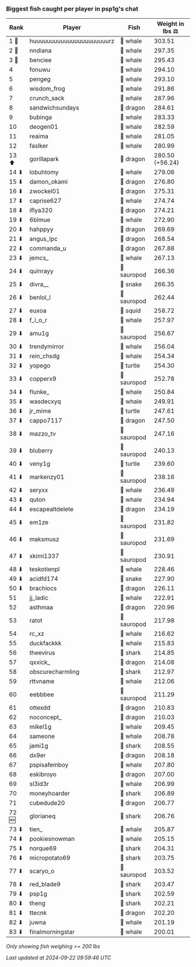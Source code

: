 ### Biggest fish caught per player in psp1g's chat
| Rank | Player | Fish | Weight in lbs ⚖️ |
|------|--------|-----------|---------|
| 1 🥇  | huuuuuuuuuuuuuuuuuuuuuurz | 🐳 whale | 303.51 |
| 2 🥈  | nndiana | 🐳 whale | 297.35 |
| 3 🥉  | benciee | 🐳 whale | 295.43 |
| 4  | fonuwu | 🐳 whale | 294.10 |
| 5  | pengeg | 🐳 whale | 293.10 |
| 6  | wisdom_frog | 🐳 whale | 291.86 |
| 7  | crunch_sack | 🐳 whale | 287.96 |
| 8  | sandwichsundays | 🐉 dragon | 284.61 |
| 9  | bubinga | 🐳 whale | 283.33 |
| 10  | deogen01 | 🐳 whale | 282.59 |
| 11  | reaima | 🐳 whale | 281.05 |
| 12  | faslker | 🐳 whale | 280.99 |
| 13 ⬆ | gorillapark | 🐉 dragon | 280.50 (+56.24) |
| 14 ⬇ | lobuhtomy | 🐳 whale | 279.06 |
| 15 ⬇ | damon_okami | 🐉 dragon | 276.80 |
| 16 ⬇ | zwockel01 | 🐉 dragon | 275.31 |
| 17 ⬇ | caprise627 | 🐳 whale | 274.74 |
| 18 ⬇ | iflya320 | 🐉 dragon | 274.21 |
| 19 ⬇ | 6blmue | 🐳 whale | 272.90 |
| 20 ⬇ | hahppyy | 🐉 dragon | 269.69 |
| 21 ⬇ | angus_lpc | 🐉 dragon | 268.54 |
| 22 ⬇ | commanda_u | 🐉 dragon | 267.88 |
| 23 ⬇ | jemcs_ | 🐳 whale | 267.13 |
| 24 ⬇ | quinrayy | 🦕 sauropod | 266.36 |
| 25 ⬇ | divra__ | 🐍 snake | 266.35 |
| 26 ⬇ | benlol_l | 🦕 sauropod | 262.44 |
| 27 ⬇ | euxoa | 🦑 squid | 258.72 |
| 28 ⬇ | f_i_o_r | 🐳 whale | 257.97 |
| 29 ⬇ | amu1g | 🦕 sauropod | 256.67 |
| 30 ⬇ | trendymirror | 🐳 whale | 256.04 |
| 31 ⬇ | rein_chsdg | 🐳 whale | 254.34 |
| 32 ⬇ | yopego | 🐢 turtle | 254.30 |
| 33 ⬇ | copperx9 | 🦕 sauropod | 252.78 |
| 34 ⬇ | flunke_ | 🐳 whale | 250.84 |
| 35 ⬇ | wasdecxyq | 🐳 whale | 249.91 |
| 36 ⬇ | jr_mime | 🐢 turtle | 247.61 |
| 37 ⬇ | cappo7117 | 🐉 dragon | 247.50 |
| 38 ⬇ | mazzo_tv | 🦕 sauropod | 247.16 |
| 39 ⬇ | bluberry | 🦕 sauropod | 240.13 |
| 40 ⬇ | veny1g | 🐢 turtle | 239.60 |
| 41 ⬇ | markenzy01 | 🦕 sauropod | 238.16 |
| 42 ⬇ | seryxx | 🐳 whale | 236.49 |
| 43 ⬇ | quton | 🐳 whale | 234.94 |
| 44 ⬇ | escapealtdelete | 🐉 dragon | 234.19 |
| 45 ⬇ | em1ze | 🦕 sauropod | 231.82 |
| 46 ⬇ | maksmusz | 🦕 sauropod | 231.69 |
| 47 ⬇ | xkimi1337 | 🦕 sauropod | 230.91 |
| 48 ⬇ | teskotienpl | 🐳 whale | 228.46 |
| 49 ⬇ | acidfd174 | 🐍 snake | 227.90 |
| 50 ⬇ | brachiocs | 🐉 dragon | 226.11 |
| 51  | jj_ladic | 🐳 whale | 222.91 |
| 52  | asthmaa | 🐉 dragon | 220.96 |
| 53  | ratot | 🦕 sauropod | 217.98 |
| 54  | rc_xz | 🐳 whale | 216.62 |
| 55  | duckfackkk | 🐳 whale | 215.83 |
| 56  | theevirus | 🦈 shark | 214.85 |
| 57  | qxxick_ | 🐉 dragon | 214.08 |
| 58  | obscurecharmling | 🦈 shark | 212.97 |
| 59  | rttvname | 🐳 whale | 212.06 |
| 60  | eebbbee | 🦕 sauropod | 211.29 |
| 61  | ottexdd | 🐉 dragon | 210.83 |
| 62  | noconcept_ | 🐉 dragon | 210.03 |
| 63  | mikel1g | 🐳 whale | 209.45 |
| 64  | sameone | 🐳 whale | 208.78 |
| 65  | jami1g | 🦈 shark | 208.55 |
| 66  | dx9er | 🐉 dragon | 208.18 |
| 67  | pspisafemboy | 🐳 whale | 207.80 |
| 68  | eskibroyo | 🐉 dragon | 207.00 |
| 69  | sl3id3r | 🐳 whale | 206.99 |
| 70  | moneyhoarder | 🦈 shark | 206.89 |
| 71  | cubedude20 | 🐉 dragon | 206.77 |
| 72 🆕 | glorianeq | 🦈 shark | 206.76 |
| 73 ⬇ | tien_ | 🐳 whale | 205.87 |
| 74 ⬇ | pookiesnowman | 🐳 whale | 205.15 |
| 75 ⬇ | norque69 | 🦈 shark | 204.31 |
| 76 ⬇ | micropotato69 | 🦈 shark | 203.75 |
| 77 ⬇ | scaryo_o | 🦕 sauropod | 203.52 |
| 78 ⬇ | red_blade9 | 🦈 shark | 203.47 |
| 79 ⬇ | psp1g | 🦈 shark | 202.59 |
| 80 ⬇ | theng | 🦈 shark | 202.21 |
| 81 ⬇ | ttecnk | 🐉 dragon | 202.20 |
| 82 ⬇ | juwna | 🐳 whale | 201.19 |
| 83 ⬇ | finalmorningstar | 🐳 whale | 200.01 |

_Only showing fish weighing >= 200 lbs_

_Last updated at 2024-09-22 09:59:46 UTC_